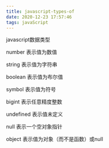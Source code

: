 ```yaml
---
title: javascript-types-of
date: 2020-12-23 17:57:46
tags: javaScript
---
```


<!--more -->

javascript数据类型

number 表示值为数值

string 表示值为字符串

boolean 表示值为布尔值

symbol 表示值为符号

bigint 表示任意精度整数

undefined 表示值未定义

null 表示一个空对象指针

object 表示值为对象（而不是函数）或null

